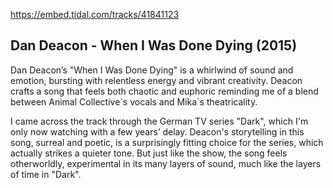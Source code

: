 https://embed.tidal.com/tracks/41841123

## Dan Deacon - When I Was Done Dying (2015)

Dan Deacon’s "When I Was Done Dying" is a whirlwind of sound and emotion,
bursting with relentless energy and vibrant creativity. Deacon crafts a song
that feels both chaotic and euphoric reminding me of a blend between Animal
Collective´s vocals and Mika´s theatricality.

I came across the track through the German TV series "Dark", which I'm only now
watching with a few years’ delay. Deacon's storytelling in this song, surreal
and poetic, is a surprisingly fitting choice for the series, which actually
strikes a quieter tone. But just like the show, the song feels otherworldly,
experimental in its many layers of sound, much like the layers of time in
"Dark".
